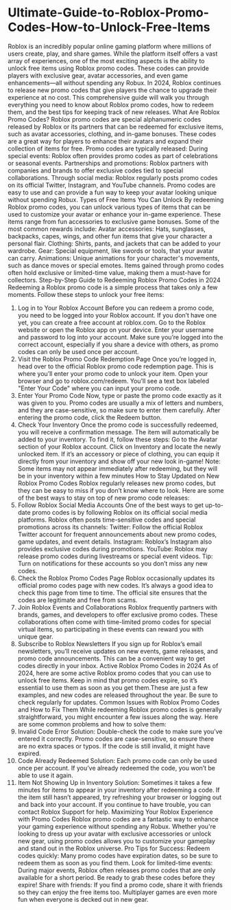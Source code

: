 # Ultimate-Guide-to-Roblox-Promo-Codes-How-to-Unlock-Free-Items
Roblox is an incredibly popular online gaming platform where millions of users create, play, and share games. While the platform itself offers a vast array of experiences, one of the most exciting aspects is the ability to unlock free items using Roblox promo codes. These codes can provide players with exclusive gear, avatar accessories, and even game enhancements—all without spending any Robux. In 2024, Roblox continues to release new promo codes that give players the chance to upgrade their experience at no cost.
This comprehensive guide will walk you through everything you need to know about Roblox promo codes, how to redeem them, and the best tips for keeping track of new releases.
What Are Roblox Promo Codes?
Roblox promo codes are special alphanumeric codes released by Roblox or its partners that can be redeemed for exclusive items, such as avatar accessories, clothing, and in-game bonuses. These codes are a great way for players to enhance their avatars and expand their collection of items for free.
Promo codes are typically released:
During special events: Roblox often provides promo codes as part of celebrations or seasonal events.
Partnerships and promotions: Roblox partners with companies and brands to offer exclusive codes tied to special collaborations.
Through social media: Roblox regularly posts promo codes on its official Twitter, Instagram, and YouTube channels.
Promo codes are easy to use and can provide a fun way to keep your avatar looking unique without spending Robux.
Types of Free Items You Can Unlock
By redeeming Roblox promo codes, you can unlock various types of items that can be used to customize your avatar or enhance your in-game experience. These items range from fun accessories to exclusive game bonuses.
Some of the most common rewards include:
Avatar accessories: Hats, sunglasses, backpacks, capes, wings, and other fun items that give your character a personal flair.
Clothing: Shirts, pants, and jackets that can be added to your wardrobe.
Gear: Special equipment, like swords or tools, that your avatar can carry.
Animations: Unique animations for your character's movements, such as dance moves or special emotes.
Items gained through promo codes often hold exclusive or limited-time value, making them a must-have for collectors.
Step-by-Step Guide to Redeeming Roblox Promo Codes in 2024
Redeeming a Roblox promo code is a simple process that takes only a few moments. Follow these steps to unlock your free items:
1. Log in to Your Roblox Account
Before you can redeem a promo code, you need to be logged into your Roblox account. If you don’t have one yet, you can create a free account at roblox.com.
Go to the Roblox website or open the Roblox app on your device.
Enter your username and password to log into your account.
Make sure you’re logged into the correct account, especially if you share a device with others, as promo codes can only be used once per account.
2. Visit the Roblox Promo Code Redemption Page
Once you’re logged in, head over to the official Roblox promo code redemption page. This is where you’ll enter your promo code to unlock your item.
Open your browser and go to roblox.com/redeem.
You’ll see a text box labeled "Enter Your Code" where you can input your promo code.
3. Enter Your Promo Code
Now, type or paste the promo code exactly as it was given to you. Promo codes are usually a mix of letters and numbers, and they are case-sensitive, so make sure to enter them carefully.
After entering the promo code, click the Redeem button.
4. Check Your Inventory
Once the promo code is successfully redeemed, you will receive a confirmation message. The item will automatically be added to your inventory. To find it, follow these steps:
Go to the Avatar section of your Roblox account.
Click on Inventory and locate the newly unlocked item.
If it’s an accessory or piece of clothing, you can equip it directly from your inventory and show off your new look in-game!
Note: Some items may not appear immediately after redeeming, but they will be in your inventory within a few minutes
How to Stay Updated on New Roblox Promo Codes
Roblox regularly releases new promo codes, but they can be easy to miss if you don’t know where to look. Here are some of the best ways to stay on top of new promo code releases:
1. Follow Roblox Social Media Accounts
One of the best ways to get up-to-date promo codes is by following Roblox on its official social media platforms. Roblox often posts time-sensitive codes and special promotions across its channels:
Twitter: Follow the official Roblox Twitter account for frequent announcements about new promo codes, game updates, and event details.
Instagram: Roblox’s Instagram also provides exclusive codes during promotions.
YouTube: Roblox may release promo codes during livestreams or special event videos.
Tip: Turn on notifications for these accounts so you don’t miss any new codes.
2. Check the Roblox Promo Codes Page
Roblox occasionally updates its official promo codes page with new codes. It’s always a good idea to check this page from time to time. The official site ensures that the codes are legitimate and free from scams.
3. Join Roblox Events and Collaborations
Roblox frequently partners with brands, games, and developers to offer exclusive promo codes. These collaborations often come with time-limited promo codes for special virtual items, so participating in these events can reward you with unique gear.
4. Subscribe to Roblox Newsletters
If you sign up for Roblox’s email newsletters, you’ll receive updates on new events, game releases, and promo code announcements. This can be a convenient way to get codes directly in your inbox.
Active Roblox Promo Codes in 2024
As of 2024, here are some active Roblox promo codes that you can use to unlock free items. Keep in mind that promo codes expire, so it’s essential to use them as soon as you get them.These are just a few examples, and new codes are released throughout the year. Be sure to check regularly for updates.
Common Issues with Roblox Promo Codes and How to Fix Them
While redeeming Roblox promo codes is generally straightforward, you might encounter a few issues along the way. Here are some common problems and how to solve them:
1. Invalid Code Error
Solution: Double-check the code to make sure you’ve entered it correctly. Promo codes are case-sensitive, so ensure there are no extra spaces or typos. If the code is still invalid, it might have expired.
2. Code Already Redeemed
Solution: Each promo code can only be used once per account. If you’ve already redeemed the code, you won’t be able to use it again.
3. Item Not Showing Up in Inventory
Solution: Sometimes it takes a few minutes for items to appear in your inventory after redeeming a code. If the item still hasn’t appeared, try refreshing your browser or logging out and back into your account.
If you continue to have trouble, you can contact Roblox Support for help.
Maximizing Your Roblox Experience with Promo Codes
Roblox promo codes are a fantastic way to enhance your gaming experience without spending any Robux. Whether you're looking to dress up your avatar with exclusive accessories or unlock new gear, using promo codes allows you to customize your gameplay and stand out in the Roblox universe.
Pro Tips for Success:
Redeem codes quickly: Many promo codes have expiration dates, so be sure to redeem them as soon as you find them.
Look for limited-time events: During major events, Roblox often releases promo codes that are only available for a short period. Be ready to grab these codes before they expire!
Share with friends: If you find a promo code, share it with friends so they can enjoy the free items too. Multiplayer games are even more fun when everyone is decked out in new gear.

